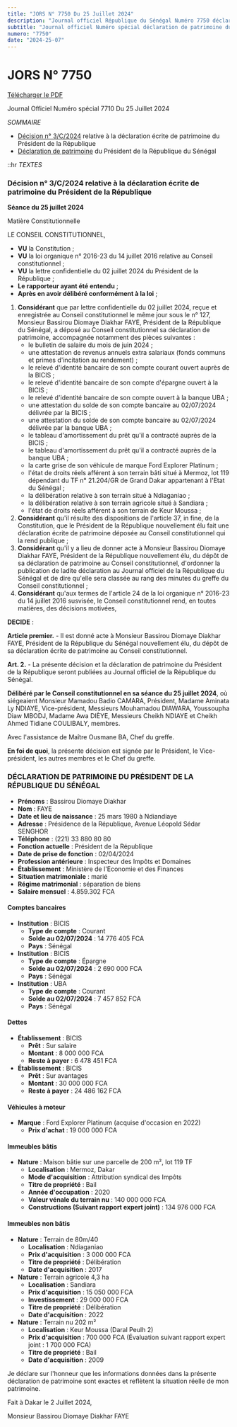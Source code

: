 ```yaml
---
title: "JORS N° 7750 Du 25 Juillet 2024"
description: "Journal officiel République du Sénégal Numéro 7750 déclaration de patrimoine du Président de la République"
subtitle: "Journal officiel Numéro spécial déclaration de patrimoine du Président de la République"
numero: "7750"
date: "2024-25-07"
---
```


# JORS N° 7750

<a href="/jors/JO-7750-du-25-juillet-2024.pdf" target="_blank">Télécharger le PDF</a>

Journal Officiel Numéro spécial 7710 Du 25 Juillet 2024

_SOMMAIRE_

- [Décision n° 3/C/2024](#décision-n-3c2024-relative-à-la-déclaration-écrite-de-patrimoine-du-président-de-la-république) relative à la déclaration écrite de patrimoine du Président de la République
- [Déclaration de patrimoine](#déclaration-de-patrimoine-du-président-de-la-république-du-sénégal) du Président de la République du Sénégal

::hr
_TEXTES_

### Décision n° 3/C/2024 relative à la déclaration écrite de patrimoine du Président de la République

**Séance du 25 juillet 2024**

Matière Constitutionnelle

LE CONSEIL CONSTITUTIONNEL,

- **VU** la Constitution ;
- **VU** la loi organique n° 2016-23 du 14 juillet 2016 relative au Conseil constitutionnel ;
- **VU** la lettre confidentielle du 02 juillet 2024 du Président de la République ;
- **Le rapporteur ayant été entendu** ;
- **Après en avoir délibéré conformément à la loi** ;

1. **Considérant** que par lettre confidentielle du 02 juillet 2024, reçue et enregistrée au Conseil constitutionnel le même jour sous le n° 127, Monsieur Bassirou Diomaye Diakhar FAYE, Président de la République du Sénégal, a déposé au Conseil constitutionnel sa déclaration de patrimoine, accompagnée notamment des pièces suivantes :
   - le bulletin de salaire du mois de juin 2024 ;
   - une attestation de revenus annuels extra salariaux (fonds communs et primes d'incitation au rendement) ;
   - le relevé d'identité bancaire de son compte courant ouvert auprès de la BICIS ;
   - le relevé d'identité bancaire de son compte d'épargne ouvert à la BICIS ;
   - le relevé d'identité bancaire de son compte ouvert à la banque UBA ;
   - une attestation du solde de son compte bancaire au 02/07/2024 délivrée par la BICIS ;
   - une attestation du solde de son compte bancaire au 02/07/2024 délivrée par la banque UBA ;
   - le tableau d'amortissement du prêt qu'il a contracté auprès de la BICIS ;
   - le tableau d'amortissement du prêt qu'il a contracté auprès de la banque UBA ;
   - la carte grise de son véhicule de marque Ford Explorer Platinum ;
   - l'état de droits réels afférent à son terrain bâti situé à Mermoz, lot 119 dépendant du TF n° 21.204/GR de Grand Dakar appartenant à l'Etat du Sénégal ;
   - la délibération relative à son terrain situé à Ndiaganiao ;
   - la délibération relative à son terrain agricole situé à Sandiara ;
   - l'état de droits réels afférent à son terrain de Keur Moussa ;
2. **Considérant** qu'il résulte des dispositions de l'article 37, in fine, de la Constitution, que le Président de la République nouvellement élu fait une déclaration écrite de patrimoine déposée au Conseil constitutionnel qui la rend publique ;
3. **Considérant** qu'il y a lieu de donner acte à Monsieur Bassirou Diomaye Diakhar FAYE, Président de la République nouvellement élu, du dépôt de sa déclaration de patrimoine au Conseil constitutionnel, d'ordonner la publication de ladite déclaration au Journal officiel de la République du Sénégal et de dire qu'elle sera classée au rang des minutes du greffe du Conseil constitutionnel ;
4. **Considérant** qu'aux termes de l'article 24 de la loi organique n° 2016-23 du 14 juillet 2016 susvisée, le Conseil constitutionnel rend, en toutes matières, des décisions motivées,

**DECIDE** :

**Article premier.** - Il est donné acte à Monsieur Bassirou Diomaye Diakhar FAYE, Président de la République du Sénégal nouvellement élu, du dépôt de sa déclaration écrite de patrimoine au Conseil constitutionnel.

**Art. 2.** - La présente décision et la déclaration de patrimoine du Président de la République seront publiées au Journal officiel de la République du Sénégal.

**Délibéré par le Conseil constitutionnel en sa séance du 25 juillet 2024**, où siégeaient Monsieur Mamadou Badio CAMARA, Président, Madame Aminata Ly NDIAYE, Vice-président, Messieurs Mouhamadou DIAWARA, Youssoupha Diaw MBODJ, Madame Awa DIÈYE, Messieurs Cheikh NDIAYE et Cheikh Ahmed Tidiane COULIBALY, membres.

Avec l'assistance de Maître Ousmane BA, Chef du greffe.

**En foi de quoi**, la présente décision est signée par le Président, le Vice-président, les autres membres et le Chef du greffe.

<!-- <img src="~/assets/logos/logo.svg" loading="lazy" alt="Logo"> -->
<!-- <img src="/jors-images/7750-signature.JPG" loading="lazy" alt="signature-conseil-constitutionnel"> -->

<!-- ![signature-conseil-constitutionnel](/jors-images/7750-signature.JPG) -->

### DÉCLARATION DE PATRIMOINE DU PRÉSIDENT DE LA RÉPUBLIQUE DU SÉNÉGAL

- **Prénoms** : Bassirou Diomaye Diakhar
- **Nom** : FAYE
- **Date et lieu de naissance** : 25 mars 1980 à Ndiandiaye
- **Adresse** : Présidence de la République, Avenue Léopold Sédar SENGHOR
- **Téléphone** : (221) 33 880 80 80
- **Fonction actuelle** : Président de la République
- **Date de prise de fonction** : 02/04/2024
- **Profession antérieure** : Inspecteur des Impôts et Domaines
- **Établissement** : Ministère de l'Economie et des Finances
- **Situation matrimoniale** : marié
- **Régime matrimonial** : séparation de biens
- **Salaire mensuel** : 4.859.302 FCA

#### Comptes bancaires

- **Institution** : BICIS
  - **Type de compte** : Courant
  - **Solde au 02/07/2024** : 14 776 405 FCA
  - **Pays** : Sénégal
- **Institution** : BICIS
  - **Type de compte** : Épargne
  - **Solde au 02/07/2024** : 2 690 000 FCA
  - **Pays** : Sénégal
- **Institution** : UBA
  - **Type de compte** : Courant
  - **Solde au 02/07/2024** : 7 457 852 FCA
  - **Pays** : Sénégal

#### Dettes

- **Établissement** : BICIS
  - **Prêt** : Sur salaire
  - **Montant** : 8 000 000 FCA
  - **Reste à payer** : 6 478 451 FCA
- **Établissement** : BICIS
  - **Prêt** : Sur avantages
  - **Montant** : 30 000 000 FCA
  - **Reste à payer** : 24 486 162 FCA

#### Véhicules à moteur

- **Marque** : Ford Explorer Platinum (acquise d'occasion en 2022)
  - **Prix d'achat** : 19 000 000 FCA

#### Immeubles bâtis

- **Nature** : Maison bâtie sur une parcelle de 200 m², lot 119 TF
  - **Localisation** : Mermoz, Dakar
  - **Mode d'acquisition** : Attribution syndical des Impôts
  - **Titre de propriété** : Bail
  - **Année d'occupation** : 2020
  - **Valeur vénale du terrain nu** : 140 000 000 FCA
  - **Constructions (Suivant rapport expert joint)** : 134 976 000 FCA

#### Immeubles non bâtis

- **Nature** : Terrain de 80m/40
  - **Localisation** : Ndiaganiao
  - **Prix d'acquisition** : 3 000 000 FCA
  - **Titre de propriété** : Délibération
  - **Date d'acquisition** : 2017
- **Nature** : Terrain agricole 4,3 ha
  - **Localisation** : Sandiara
  - **Prix d'acquisition** : 15 050 000 FCA
  - **Investissement** : 29 000 000 FCA
  - **Titre de propriété** : Délibération
  - **Date d'acquisition** : 2022
- **Nature** : Terrain nu 202 m²
  - **Localisation** : Keur Moussa (Daral Peulh 2)
  - **Prix d'acquisition** : 700 000 FCA (Évaluation suivant rapport expert joint : 1 700 000 FCA)
  - **Titre de propriété** : Bail
  - **Date d'acquisition** : 2009

Je déclare sur l'honneur que les informations données dans la présente déclaration de patrimoine sont exactes et reflètent la situation réelle de mon patrimoine.

Fait à Dakar le 2 Juillet 2024,

Monsieur Bassirou Diomaye Diakhar FAYE
